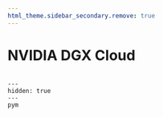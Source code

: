 ```yaml
---
html_theme.sidebar_secondary.remove: true
---
```


# NVIDIA DGX Cloud

```{include} ../../_includes/menus/nvidia.md

```

```{toctree}
---
hidden: true
---
pym
```

